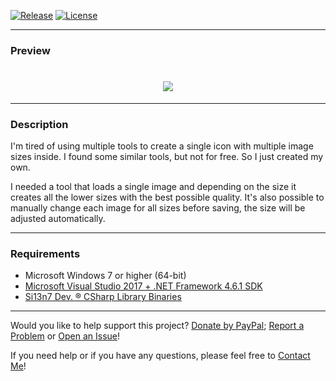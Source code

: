 [![Release](https://img.shields.io/badge/Release-v18.3.4-brightgreen.svg?style=plastic)](https://github.com/Si13n7/ImageToIcon/releases/latest) [![License](https://img.shields.io/badge/License-MIT-blue.svg?style=plastic)](https://github.com/Si13n7/ImageToIcon/blob/master/LICENSE.txt)

***

### Preview

<h1 align="center"><img src="https://user-images.githubusercontent.com/6128966/36949392-07b15456-1fe8-11e8-8b8a-ad4d4c8a429f.png"></h1>

***

### Description

I'm tired of using multiple tools to create a single icon with multiple image sizes inside. I found some similar tools, but not for free. So I just created my own.

I needed a tool that loads a single image and depending on the size it creates all the lower sizes with the best possible quality. It's also possible to manually change each image for all sizes before saving, the size will be adjusted automatically.

***

### Requirements
- Microsoft Windows 7 or higher (64-bit)
- [Microsoft Visual Studio 2017 + .NET Framework 4.6.1 SDK](https://www.visualstudio.com/downloads/)
- [Si13n7 Dev. ® CSharp Library Binaries](https://github.com/Si13n7/SilDev.CSharpLib/)

***

Would you like to help support this project? [Donate by PayPal](http://donate.si13n7.com/); [Report a Problem](https://support.si13n7.com/) or [Open an Issue](https://github.com/Si13n7/ImageToIcon/issues/new)!

If you need help or if you have any questions, please feel free to [Contact Me](http://contact.si13n7.com/)!